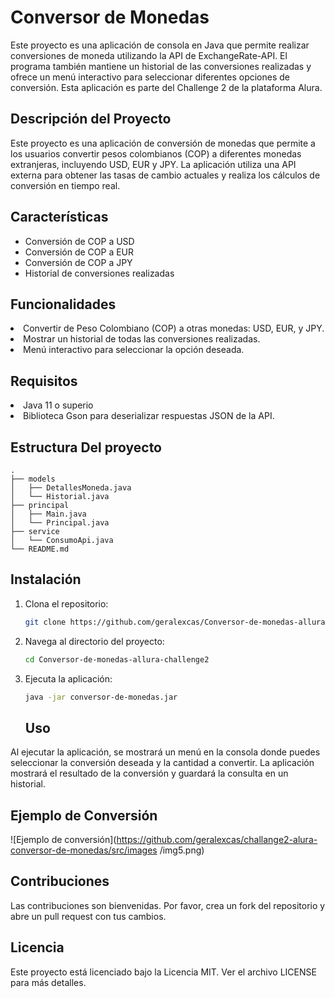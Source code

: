 # Conversor de Monedas

<p>Este proyecto es una aplicación de consola en Java que permite realizar conversiones de moneda utilizando la API de ExchangeRate-API. El programa también mantiene un historial de las conversiones realizadas y ofrece un menú interactivo para seleccionar diferentes opciones de conversión. Esta aplicación es parte del Challenge 2 de la plataforma Alura.</p>

## Descripción del Proyecto
Este proyecto es una aplicación de conversión de monedas que permite a los usuarios convertir pesos colombianos (COP) a diferentes monedas extranjeras, incluyendo USD, EUR y JPY. La aplicación utiliza una API externa para obtener las tasas de cambio actuales y realiza los cálculos de conversión en tiempo real.

## Características

- Conversión de COP a USD
- Conversión de COP a EUR
- Conversión de COP a JPY
- Historial de conversiones realizadas

<h2>Funcionalidades</h2>
<li>
  Convertir de Peso Colombiano (COP) a otras monedas: USD, EUR, y JPY.

  <li>Mostrar un historial de todas las conversiones realizadas.</li>
<li>Menú interactivo para seleccionar la opción deseada. </li>
<h2>Requisitos</h2>
<li>Java 11 o superio</li>
<li>Biblioteca Gson para deserializar respuestas JSON de la API.</li>

## Estructura Del proyecto
 ```plaintext
.
├── models
│   ├── DetallesMoneda.java
│   └── Historial.java
├── principal
│   ├── Main.java
│   └── Principal.java
├── service
│   └── ConsumoApi.java
└── README.md

```

## Instalación

1. Clona el repositorio:
    ```sh
    git clone https://github.com/geralexcas/Conversor-de-monedas-allura-challenge2.git
    ```
2. Navega al directorio del proyecto:
    ```sh
    cd Conversor-de-monedas-allura-challenge2
    ```
3. Ejecuta la aplicación:
    ```sh
    java -jar conversor-de-monedas.jar
    ```
    ## Uso

Al ejecutar la aplicación, se mostrará un menú en la consola donde puedes seleccionar la conversión deseada y la cantidad a convertir. La aplicación mostrará el resultado de la conversión y guardará la consulta en un historial.

## Ejemplo de Conversión

![Ejemplo de conversión](https://github.com/geralexcas/challange2-alura-conversor-de-monedas/src/images
/img5.png)
 
<h2>Contribuciones</h2>
<p>Las contribuciones son bienvenidas. Por favor, crea un fork del repositorio y abre un pull request con tus cambios.</p>

<h2>Licencia</h2>
<p>Este proyecto está licenciado bajo la Licencia MIT. Ver el archivo LICENSE para más detalles.</p>
